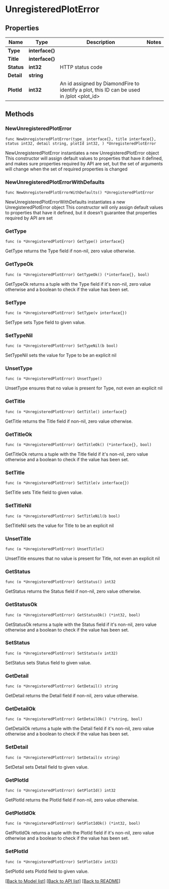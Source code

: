# UnregisteredPlotError

## Properties

Name | Type | Description | Notes
------------ | ------------- | ------------- | -------------
**Type** | **interface{}** |  | 
**Title** | **interface{}** |  | 
**Status** | **int32** | HTTP status code | 
**Detail** | **string** |  | 
**PlotId** | **int32** | An id assigned by DiamondFire to identify a plot, this ID can be used in /plot &lt;plot_id&gt; | 

## Methods

### NewUnregisteredPlotError

`func NewUnregisteredPlotError(type_ interface{}, title interface{}, status int32, detail string, plotId int32, ) *UnregisteredPlotError`

NewUnregisteredPlotError instantiates a new UnregisteredPlotError object
This constructor will assign default values to properties that have it defined,
and makes sure properties required by API are set, but the set of arguments
will change when the set of required properties is changed

### NewUnregisteredPlotErrorWithDefaults

`func NewUnregisteredPlotErrorWithDefaults() *UnregisteredPlotError`

NewUnregisteredPlotErrorWithDefaults instantiates a new UnregisteredPlotError object
This constructor will only assign default values to properties that have it defined,
but it doesn't guarantee that properties required by API are set

### GetType

`func (o *UnregisteredPlotError) GetType() interface{}`

GetType returns the Type field if non-nil, zero value otherwise.

### GetTypeOk

`func (o *UnregisteredPlotError) GetTypeOk() (*interface{}, bool)`

GetTypeOk returns a tuple with the Type field if it's non-nil, zero value otherwise
and a boolean to check if the value has been set.

### SetType

`func (o *UnregisteredPlotError) SetType(v interface{})`

SetType sets Type field to given value.


### SetTypeNil

`func (o *UnregisteredPlotError) SetTypeNil(b bool)`

 SetTypeNil sets the value for Type to be an explicit nil

### UnsetType
`func (o *UnregisteredPlotError) UnsetType()`

UnsetType ensures that no value is present for Type, not even an explicit nil
### GetTitle

`func (o *UnregisteredPlotError) GetTitle() interface{}`

GetTitle returns the Title field if non-nil, zero value otherwise.

### GetTitleOk

`func (o *UnregisteredPlotError) GetTitleOk() (*interface{}, bool)`

GetTitleOk returns a tuple with the Title field if it's non-nil, zero value otherwise
and a boolean to check if the value has been set.

### SetTitle

`func (o *UnregisteredPlotError) SetTitle(v interface{})`

SetTitle sets Title field to given value.


### SetTitleNil

`func (o *UnregisteredPlotError) SetTitleNil(b bool)`

 SetTitleNil sets the value for Title to be an explicit nil

### UnsetTitle
`func (o *UnregisteredPlotError) UnsetTitle()`

UnsetTitle ensures that no value is present for Title, not even an explicit nil
### GetStatus

`func (o *UnregisteredPlotError) GetStatus() int32`

GetStatus returns the Status field if non-nil, zero value otherwise.

### GetStatusOk

`func (o *UnregisteredPlotError) GetStatusOk() (*int32, bool)`

GetStatusOk returns a tuple with the Status field if it's non-nil, zero value otherwise
and a boolean to check if the value has been set.

### SetStatus

`func (o *UnregisteredPlotError) SetStatus(v int32)`

SetStatus sets Status field to given value.


### GetDetail

`func (o *UnregisteredPlotError) GetDetail() string`

GetDetail returns the Detail field if non-nil, zero value otherwise.

### GetDetailOk

`func (o *UnregisteredPlotError) GetDetailOk() (*string, bool)`

GetDetailOk returns a tuple with the Detail field if it's non-nil, zero value otherwise
and a boolean to check if the value has been set.

### SetDetail

`func (o *UnregisteredPlotError) SetDetail(v string)`

SetDetail sets Detail field to given value.


### GetPlotId

`func (o *UnregisteredPlotError) GetPlotId() int32`

GetPlotId returns the PlotId field if non-nil, zero value otherwise.

### GetPlotIdOk

`func (o *UnregisteredPlotError) GetPlotIdOk() (*int32, bool)`

GetPlotIdOk returns a tuple with the PlotId field if it's non-nil, zero value otherwise
and a boolean to check if the value has been set.

### SetPlotId

`func (o *UnregisteredPlotError) SetPlotId(v int32)`

SetPlotId sets PlotId field to given value.



[[Back to Model list]](../README.md#documentation-for-models) [[Back to API list]](../README.md#documentation-for-api-endpoints) [[Back to README]](../README.md)


